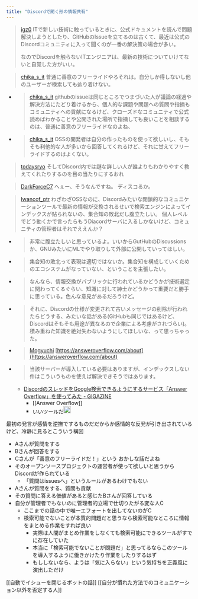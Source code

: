 ```yaml
---
title: "Discordで聞く形の情報共有"
---
```


> [igz0](https://twitter.com/igz0/status/1756286899034189825) ITで新しい技術に触っているときに、公式ドキュメントを読んで問題解決しようとしたり、GitHubのIssueを立てるのは古くて、最近は公式のDiscordコミュニティに入って聞くのが一番の解決策の場合が多い。
>
>  なのでDiscordを触らないITエンジニアは、最新の技術についていけてないと自覚した方がいい。

> [chika_s_it](https://twitter.com/chika_s_it/status/1756343651612184963) 普通に善意のフリーライドやろそれは。自分しか得しないし他のユーザーが検索しても辿り着けない。
- > [chika_s_it](https://twitter.com/chika_s_it/status/1756344386831663158) githubのissueは同じところでつまづいた人が議論の経過や解決方法にたどり着けるから、個人的な課題や問題への質問や指摘もコミュニティへの貢献になるけど、クローズドなコミュニティで公式読めばわかることや公開された場所で指摘しても良いことを相談するのは、普通に善意のフリーライドなのよね、
- > [chika_s_it](https://twitter.com/chika_s_it/status/1756344669393592613) OSSの開発者は自分の作ったものを使って欲しいし、そもそも利他的な人が多いから回答してくれるけど、それに甘えてフリーライドするのはよくない。

> [todaysryo](https://twitter.com/todaysryo/status/1756456163510816861) そしてDiscord内では謎な詳しい人が誰よりもわかりやすく教えてくれたりするのを目の当たりにするおれ

> [DarkForceC7](https://twitter.com/DarkForceC7/status/1756433226057527728) へぇー、そうなんですね。
>  ディスコるか。

> [Iwancof_ptr](https://twitter.com/Iwancof_ptr/status/1756361818182926364) わざわざOSSなのに、Discordみたいな閉鎖的なコミュニケーションツールで最新の情報が交換されるせいで検索エンジンによってインデックスが貼られないの、集合知の敗北だし腹立たしい。
>  個人レベルでどう動くかで言ったらもうDiacordサーバに入るしかないけど、コミュニティの管理者はそれでええんか？
- > 非常に腹立たしいと思っているよ。いいからGutHubのDiscussionsか、GNUみたいにMLでやり取りして外部に公開していってほしい。
- >  集合知の敗北って表現は適切ではないか。集合知を構成していくためのエコシステムがなっていない、ということを主張したい。
- >  なんなら、情報交換がパブリックに行われているかどうかが技術選定に関わってくるぐらい、知識に対して紳士かどうかって重要だと勝手に思っている。色んな意見があるだろうけど。
- >  それに、Discordの仕様が変更されて古いメッセージの削除が行われたらどうする、みたいな話がある(GitHubも同じではあるけど、Discordはそもそも用途が異なるので企業による考慮がされづらい)。積み重ねた知識を絶対失わないようにしてほしいな、って思っちゃった。
- > [Mogyuchi](https://twitter.com/Mogyuchi/status/1756410274985435431) [https://answeroverflow.com/about](https://answeroverflow.com/about)
- >  当該サーバーが導入している必要はありますが、インデックスしない件はこういうものを使えば解決できそうではあります。
    - [DiscordのスレッドをGoogle検索できるようにするサービス「Answer Overflow」を使ってみた - GIGAZINE](https://gigazine.net/news/20230620-answer-overflow/)
        - [[Answer Overflow]]
        - いいツールだ<img src='https://scrapbox.io/api/pages/nishio/nishio/icon' alt='nishio.icon' height="19.5"/>

最初の発言が感情を逆撫でするものだだからか感情的な反発が引き出されているけど、冷静に見るとこういう構図
- Aさんが質問をする
- Bさんが回答をする
- Cさんが「善意のフリーライドだ！」という
おかしな話だよね
- そのオープンソースプロジェクトの運営者が使って欲しいと思うからDiscordが作られている
    - 「質問はissuesへ」というルールがあるわけでもない
- Aさんが質問をする、質問も貢献
- その質問に答える価値があると感じたBさんが回答している
- 自分が管理者でもないのに管理者的立場で仕切りたがる変な人C
    - ここまでの話の中で唯一エフォートを出してないのがC
    - 検索可能でないことが本質的問題だと思うなら検索可能なところに情報をまとめる作業をすれば良い
        - 実際は人間がまとめ作業をしなくても検索可能にできるツールがすでに存在していた
        - 本当に「検索可能でないことが問題だ」と思ってるならこのツールを導入するように働きかけたり作業をしたりするはず
        - もししないなら、ようは「気に入らない」という気持ちを正義風に演出しただけ

[[自動でイシューを閉じるボットの話]]
[[自分が慣れた方法でのコミュニケーション以外を否定する人]]

